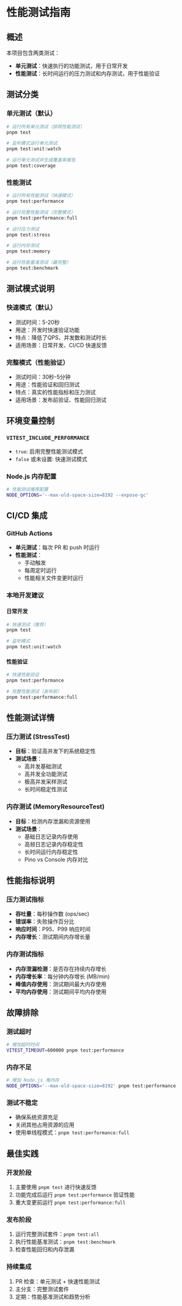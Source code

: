 # 性能测试指南

## 概述

本项目包含两类测试：
- **单元测试**：快速执行的功能测试，用于日常开发
- **性能测试**：长时间运行的压力测试和内存测试，用于性能验证

## 测试分类

### 单元测试（默认）
```bash
# 运行所有单元测试（排除性能测试）
pnpm test

# 监听模式运行单元测试
pnpm test:unit:watch

# 运行单元测试并生成覆盖率报告
pnpm test:coverage
```

### 性能测试
```bash
# 运行所有性能测试（快速模式）
pnpm test:performance

# 运行完整性能测试（完整模式）
pnpm test:performance:full

# 运行压力测试
pnpm test:stress

# 运行内存测试
pnpm test:memory

# 运行性能基准测试（最完整）
pnpm test:benchmark
```

## 测试模式说明

### 快速模式（默认）
- 测试时间：5-20秒
- 用途：开发时快速验证功能
- 特点：降低了QPS、并发数和测试时长
- 适用场景：日常开发、CI/CD 快速反馈

### 完整模式（性能验证）
- 测试时间：30秒-5分钟
- 用途：性能验证和回归测试
- 特点：真实的性能指标和压力测试
- 适用场景：发布前验证、性能回归测试

## 环境变量控制

### `VITEST_INCLUDE_PERFORMANCE`
- `true`: 启用完整性能测试模式
- `false` 或未设置: 快速测试模式

### Node.js 内存配置
```bash
# 性能测试推荐配置
NODE_OPTIONS='--max-old-space-size=8192 --expose-gc'
```

## CI/CD 集成

### GitHub Actions
- **单元测试**：每次 PR 和 push 时运行
- **性能测试**：
  - 手动触发
  - 每周定时运行
  - 性能相关文件变更时运行

### 本地开发建议

#### 日常开发
```bash
# 快速测试（推荐）
pnpm test

# 监听模式
pnpm test:unit:watch
```

#### 性能验证
```bash
# 快速性能验证
pnpm test:performance

# 完整性能测试（发布前）
pnpm test:performance:full
```

## 性能测试详情

### 压力测试 (StressTest)
- **目标**：验证高并发下的系统稳定性
- **测试场景**：
  - 高并发基础测试
  - 高并发全功能测试
  - 极高并发采样测试
  - 长时间稳定性测试

### 内存测试 (MemoryResourceTest)
- **目标**：检测内存泄漏和资源使用
- **测试场景**：
  - 基础日志记录内存使用
  - 高频日志记录内存稳定性
  - 长时间运行内存稳定性
  - Pino vs Console 内存对比

## 性能指标说明

### 压力测试指标
- **吞吐量**：每秒操作数 (ops/sec)
- **错误率**：失败操作百分比
- **响应时间**：P95、P99 响应时间
- **内存增长**：测试期间内存增长量

### 内存测试指标
- **内存泄漏检测**：是否存在持续内存增长
- **内存增长率**：每分钟内存增长 (MB/min)
- **峰值内存使用**：测试期间最大内存使用
- **平均内存使用**：测试期间平均内存使用

## 故障排除

### 测试超时
```bash
# 增加超时时间
VITEST_TIMEOUT=600000 pnpm test:performance
```

### 内存不足
```bash
# 增加 Node.js 堆内存
NODE_OPTIONS='--max-old-space-size=8192' pnpm test:performance
```

### 测试不稳定
- 确保系统资源充足
- 关闭其他占用资源的应用
- 使用单线程模式：`pnpm test:performance:full`

## 最佳实践

### 开发阶段
1. 主要使用 `pnpm test` 进行快速反馈
2. 功能完成后运行 `pnpm test:performance` 验证性能
3. 重大变更前运行 `pnpm test:performance:full`

### 发布阶段
1. 运行完整测试套件：`pnpm test:all`
2. 执行性能基准测试：`pnpm test:benchmark`
3. 检查性能回归和内存泄漏

### 持续集成
1. PR 检查：单元测试 + 快速性能测试
2. 主分支：完整测试套件
3. 定期：性能基准测试和趋势分析
